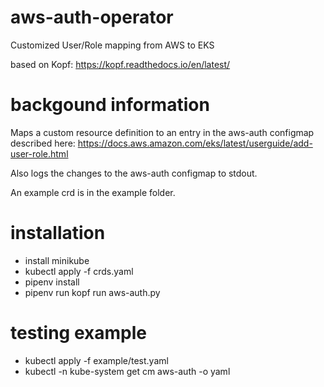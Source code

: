# aws-auth-operator

Customized User/Role mapping from AWS to EKS

based on Kopf: https://kopf.readthedocs.io/en/latest/

# backgound information

Maps a custom resource definition to an entry in the aws-auth configmap
described here: https://docs.aws.amazon.com/eks/latest/userguide/add-user-role.html

Also logs the changes to the aws-auth configmap to stdout.

An example crd is in the example folder.

# installation

- install minikube
- kubectl apply -f crds.yaml
- pipenv install
- pipenv run kopf run aws-auth.py

# testing example

- kubectl apply -f example/test.yaml
- kubectl -n kube-system get cm aws-auth -o yaml

